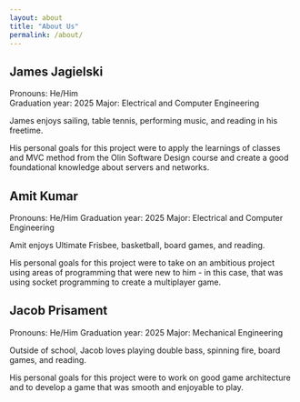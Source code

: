```yaml
---
layout: about
title: "About Us"
permalink: /about/
---
```


## James Jagielski 
Pronouns: He/Him  
Graduation year: 2025
Major: Electrical and Computer Engineering

James enjoys sailing, table tennis, performing music, and reading in his freetime. 

His personal goals for this project were to apply the learnings of classes and MVC method from the Olin Software Design course and create a good foundational knowledge about servers and networks. 

## Amit Kumar
Pronouns: He/Him
Graduation year: 2025
Major: Electrical and Computer Engineering

Amit enjoys Ultimate Frisbee, basketball, board games, and reading.

His personal goals for this project were to take on an ambitious project using areas of programming that were new to him - in this case, that was using socket programming to create a multiplayer game.

## Jacob Prisament
Pronouns: He/Him
Graduation year: 2025
Major: Mechanical Engineering

Outside of school, Jacob loves playing double bass, spinning fire, board games, and reading.

His personal goals for this project were to work on good game architecture and to develop a game that was smooth and enjoyable to play. 
